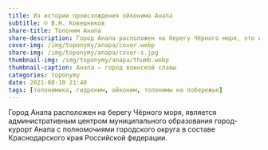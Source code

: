 ```yaml
---
title: Из истории происхождения ойконима Анапа
subtitle: © В.Н. Ковешников
share-title: Топоним Анапа
share-description: Город Анапа расположен на берегу Чёрного моря, это крупный климатический и бальнеологический курорт
cover-img: /img/toponymy/anapa/cover.webp
share-img: /img/toponymy/anapa/cover-s.jpg
thumbnail-img: /img/toponymy/anapa/thumb.webp
thumbnail-caption: Анапа — город воинской славы
categories: toponymy
date: 2021-08-10 21:40
tags: [топонимика, гидроним, ойконим, топонимы на побережье]
---
```

Город Анапа расположен на берегу Чёрного моря, является административным центром муниципального образования город-курорт Анапа с полномочиями городского округа в составе Краснодарского края Российской федерации.